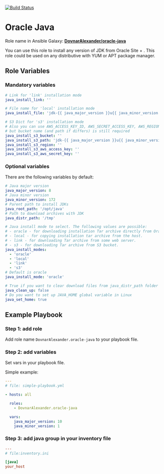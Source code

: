 [![Build Status](https://travis-ci.org/DovnarAlexander/ansible-oracle-java.svg?branch=master)](https://travis-ci.org/DovnarAlexander/ansible-oracle-java)

Oracle Java
=========

Role name in Ansible Galaxy: **[DovnarAlexander/oracle-java](https://galaxy.ansible.com/DovnarAlexander/oracle-java)**

You can use this role to install any version of JDK from Oracle Site + .
This role could be used on any distributive with YUM or APT package manager.

Role Variables
--------------
### Mandatory variables

```yaml
# Link for 'link' installation mode
java_install_link: ''

# File name for 'local' installation mode
java_install_file: 'jdk-{{ java_major_version }}u{{ java_minor_version }}-linux-x64.tar.gz'

# S3 Dict for 's3' installation mode
# Also you can use AWS_ACCESS_KEY_ID, AWS_SECRET_ACCESS_KEY, AWS_REGION environment variables instead
# but bucket name (and path if differs) is still required
java_install_s3_bucket: ''
java_install_s3_path: 'jdk-{{ java_major_version }}u{{ java_minor_version }}-linux-x64.tar.gz'
java_install_s3_region: ''
java_install_s3_aws_access_key: ''
java_install_s3_aws_secret_key: ''
```

### Optional variables

There are the following variables by default:

```yaml
# Java major version
java_major_version: 8
# Java minor version
java_minor_version: 172
# Parent path to install JDKs
java_root_path: '/opt/java'
# Path to download archives with JDK
java_distr_path: '/tmp'

# Java install mode to select. The following values are possible:
# - oracle - for downloading installation Tar archive directly from Oracle Site.
# - local - for copying installation tar archive from the host.
# - link - for downloading Tar archive from some web server.
# - s3 - for downloading Tar archive from S3 bucket.
java_install_modes:
  - 'oracle'
  - 'local'
  - 'link'
  - 's3'
# Default is oracle
java_install_mode: 'oracle'

# True if you want to clear download files from java_distr_path folder
java_clean_up: false
# Do you want to set up JAVA_HOME global variable in Linux
java_set_home: true
```

Example Playbook
----------------

### Step 1: add role

Add role name `DovnarAlexander.oracle-java` to your playbook file.

### Step 2: add variables

Set vars in your playbook file.

Simple example:

```yaml
---
# file: simple-playbook.yml

- hosts: all

  roles:
    - DovnarAlexander.oracle-java

  vars:
    java_major_version: 10
    java_minor_version: 1
```

### Step 3: add java group in your inventory file

```ini
---
# file:inventory.ini

[java]
your_host

```